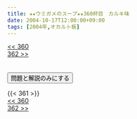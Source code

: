 ```yaml
---
title: ★★ウミガメのスープ★★360杯目　カルキ味
date: 2004-10-17T12:00:00+09:00
tags: [2004年,オカルト板]
---
```

<div class="th_left"><a href="../360"><< 360</a></div>
<div class="th_right"><a href="../362">362 >></a></div>
<br><br>
<script src="../../js/cupsoup.js"></script>
<form>
<input type="button" value="問題と解説のみにする" onClick="toggleCupsoup()">
</form>
{{< 361 >}}
<div class="th_left"><a href="../360"><< 360</a></div>
<div class="th_right"><a href="../362">362 >></a></div>